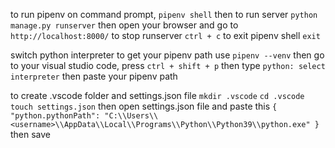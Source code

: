 to run pipenv on command prompt,
`pipenv shell`
then to run server
`python manage.py runserver`
then open your browser and go to
`http://localhost:8000/`
to stop runserver `ctrl + c`
to exit pipenv shell `exit`

switch python interpreter
to get your pipenv path use `pipenv --venv`
then go to your visual studio code, press `ctrl + shift + p` then type `python: select interpreter` then paste your pipenv path

to create .vscode folder and settings.json file
`mkdir .vscode`
`cd .vscode`
`touch settings.json`
then open settings.json file and paste this
`{
    "python.pythonPath": "C:\\Users\\<username>\\AppData\\Local\\Programs\\Python\\Python39\\python.exe"
}`
then save
